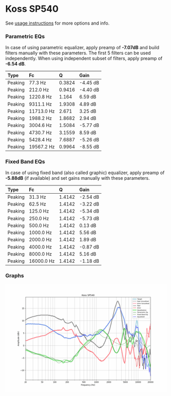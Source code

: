 # Koss SP540
See [usage instructions](https://github.com/jaakkopasanen/AutoEq#usage) for more options and info.

### Parametric EQs
In case of using parametric equalizer, apply preamp of **-7.07dB** and build filters manually
with these parameters. The first 5 filters can be used independently.
When using independent subset of filters, apply preamp of **-6.54 dB**.

| Type    | Fc         |      Q | Gain     |
|:--------|:-----------|:-------|:---------|
| Peaking | 77.3 Hz    | 0.3824 | -4.45 dB |
| Peaking | 212.0 Hz   | 0.9416 | -4.40 dB |
| Peaking | 1220.8 Hz  | 1.164  | 6.59 dB  |
| Peaking | 9311.1 Hz  | 1.9308 | 4.89 dB  |
| Peaking | 11713.0 Hz | 2.671  | 3.25 dB  |
| Peaking | 1988.2 Hz  | 1.8682 | 2.94 dB  |
| Peaking | 3004.6 Hz  | 1.5084 | -5.77 dB |
| Peaking | 4730.7 Hz  | 3.1559 | 8.59 dB  |
| Peaking | 5428.4 Hz  | 7.6887 | -5.26 dB |
| Peaking | 19567.2 Hz | 0.9964 | -8.55 dB |

### Fixed Band EQs
In case of using fixed band (also called graphic) equalizer, apply preamp of **-5.88dB**
(if available) and set gains manually with these parameters.

| Type    | Fc         |      Q | Gain     |
|:--------|:-----------|:-------|:---------|
| Peaking | 31.3 Hz    | 1.4142 | -2.54 dB |
| Peaking | 62.5 Hz    | 1.4142 | -3.22 dB |
| Peaking | 125.0 Hz   | 1.4142 | -5.34 dB |
| Peaking | 250.0 Hz   | 1.4142 | -5.73 dB |
| Peaking | 500.0 Hz   | 1.4142 | 0.13 dB  |
| Peaking | 1000.0 Hz  | 1.4142 | 5.56 dB  |
| Peaking | 2000.0 Hz  | 1.4142 | 1.89 dB  |
| Peaking | 4000.0 Hz  | 1.4142 | -0.87 dB |
| Peaking | 8000.0 Hz  | 1.4142 | 5.16 dB  |
| Peaking | 16000.0 Hz | 1.4142 | -1.18 dB |

### Graphs
![](./Koss%20SP540.png)